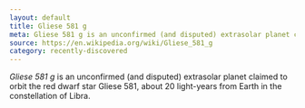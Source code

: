 ```yaml
---
layout: default
title: Gliese 581 g
meta: Gliese 581 g is an unconfirmed (and disputed) extrasolar planet claimed to orbit the red dwarf star Gliese 581.
source: https://en.wikipedia.org/wiki/Gliese_581_g
category: recently-discovered
---
```


*Gliese 581 g* is an unconfirmed (and disputed) extrasolar planet claimed to orbit the red dwarf star Gliese 581, about 20 light-years from Earth in the constellation of Libra.
